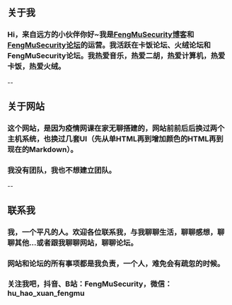 ## 关于我
### Hi，来自远方的小伙伴你好~我是[FengMuSecurity博客](fengmusecurity.github.io)和[FengMuSecurity论坛](bbs.fengmusecurity.ezyro.com/)的运营。我活跃在卡饭论坛、火绒论坛和FengMuSecurity论坛。我热爱音乐，热爱二胡，热爱计算机，热爱卡饭，热爱火绒。
--
## 关于网站
### 这个网站，是因为疫情网课在家无聊搭建的，网站前前后后换过两个主机系统，也换过几套UI（先从单HTML再到增加颜色的HTML再到现在的Markdown）。
### 我没有团队，我也不想建立团队。
--
## 联系我
### 我，一个平凡的人。欢迎各位联系我，与我聊聊生活，聊聊感想，聊聊其他...或者跟我聊聊网站，聊聊论坛。
### 网站和论坛的所有事项都是我负责，一个人，难免会有疏忽的时候。
### 关注我吧，抖音、B站：FengMuSecurity，微信：hu_hao_xuan_fengmu
